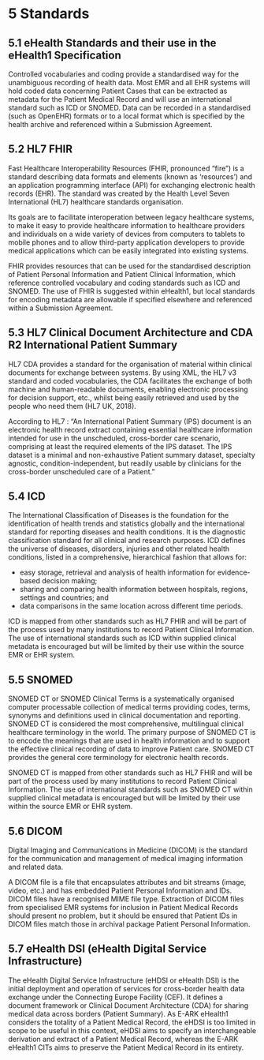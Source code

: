 # 5 Standards
<a name="section5.1"></a>
## 5.1 eHealth Standards and their use in the eHealth1 Specification
Controlled vocabularies and coding provide a standardised way for the unambiguous recording of health data. Most EMR and all EHR systems will hold coded data concerning Patient Cases that can be extracted as metadata for the Patient Medical Record and will use an international standard such as ICD or SNOMED. Data can be recorded in a standardised (such as OpenEHR) formats or to a local format which is specified by the health archive and referenced within a Submission Agreement.
<a name="section5.2"></a>
##  5.2 HL7 FHIR 
Fast Healthcare Interoperability Resources (FHIR, pronounced “fire”) is a standard describing data formats and elements (known as ‘resources’) and an application programming interface (API) for exchanging electronic health records (EHR). The standard was created by the Health Level Seven International (HL7) healthcare standards organisation.

Its goals are to facilitate interoperation between legacy healthcare systems, to make it easy to provide healthcare information to healthcare providers and individuals on a wide variety of devices from computers to tablets to mobile phones and to allow third-party application developers to provide medical applications which can be easily integrated into existing systems. 

FHIR provides resources that can be used for the standardised description of Patient Personal Information and Patient Clinical Information, which reference controlled vocabulary and coding standards such as ICD and SNOMED. The use of FHIR is suggested within eHealth1, but local standards for encoding metadata are allowable if specified elsewhere and referenced within a Submission Agreement.
<a name="section5.3"></a>
## 5.3 HL7 Clinical Document Architecture and CDA R2 International Patient Summary 
HL7 CDA provides a standard for the organisation of material within clinical documents for exchange between systems. By using XML, the HL7 v3 standard and coded vocabularies, the CDA facilitates the exchange of both machine and human-readable documents, enabling electronic processing for decision support, etc., whilst being easily retrieved and used by the people who need them (HL7 UK, 2018).

According to HL7 : “An International Patient Summary (IPS) document is an electronic health record extract containing essential healthcare information intended for use in the unscheduled, cross-border care scenario, comprising at least the required elements of the IPS dataset. The IPS dataset is a minimal and non-exhaustive Patient summary dataset, specialty agnostic, condition-independent, but readily usable by clinicians for the cross-border unscheduled care of a Patient.”
<a name="section5.4"></a>
## 5.4 ICD 
The International Classification of Diseases is the foundation for the identification of health trends and statistics globally and the international standard for reporting diseases and health conditions. It is the diagnostic classification standard for all clinical and research purposes. ICD defines the universe of diseases, disorders, injuries and other related health conditions, listed in a comprehensive, hierarchical fashion that allows for:

- easy storage, retrieval and analysis of health information for evidence-based decision making;
- sharing and comparing health information between hospitals, regions, settings and countries; and
- data comparisons in the same location across different time periods.

ICD is mapped from other standards such as HL7 FHIR and will be part of the process used by many institutions to record Patient Clinical Information. The use of international standards such as ICD within supplied clinical metadata is encouraged but will be limited by their use within the source EMR or EHR system.
<a name="section5.5"></a>
## 5.5 SNOMED 
SNOMED CT or SNOMED Clinical Terms is a systematically organised computer processable collection of medical terms providing codes, terms, synonyms and definitions used in clinical documentation and reporting. SNOMED CT is considered the most comprehensive, multilingual clinical healthcare terminology in the world. The primary purpose of SNOMED CT is to encode the meanings that are used in health information and to support the effective clinical recording of data to improve Patient care. SNOMED CT provides the general core terminology for electronic health records.  

SNOMED CT is mapped from other standards such as HL7 FHIR and will be part of the process used by many institutions to record Patient Clinical Information. The use of international standards such as SNOMED CT within supplied clinical metadata is encouraged but will be limited by their use within the source EMR or EHR system.
<a name="section5.6"></a>
## 5.6 DICOM 
Digital Imaging and Communications in Medicine (DICOM) is the standard for the communication and management of medical imaging information and related data.

A DICOM file is a file that encapsulates attributes and bit streams (image, video, etc.) and has embedded Patient Personal Information and IDs. DICOM files have a recognised MIME file type. Extraction of DICOM files from specialised EMR systems for inclusion in Patient Medical Records should present no problem, but it should be ensured that Patient IDs in DICOM files match those in archival package Patient Personal Information. 
<a name="section5.7"></a>
## 5.7 eHealth DSI (eHealth Digital Service Infrastructure) 
The eHealth Digital Service Infrastructure (eHDSI or eHealth DSI) is the initial deployment and operation of services for cross-border health data exchange under the Connecting Europe Facility (CEF). It defines a document framework or Clinical Document Architecture (CDA) for sharing medical data across borders (Patient Summary). As E-ARK eHealth1 considers the totality of a Patient Medical Record, the eHDSI is too limited in scope to be useful in this context, eHDSI aims to specify an interchangeable derivation and extract of a Patient Medical Record, whereas the E-ARK eHealth1 CITs aims to preserve the Patient Medical Record in its entirety.
